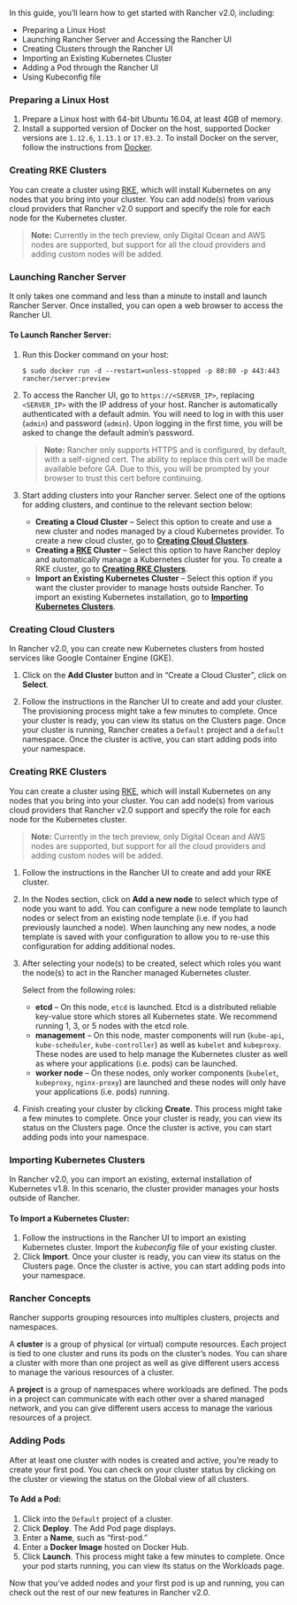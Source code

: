 
<p>In this guide, you’ll learn how to get started with Rancher v2.0, including:</p>

<ul>
  <li>Preparing a Linux Host</li>
  <li>Launching Rancher Server and Accessing the Rancher UI</li>
  <li>Creating Clusters through the Rancher UI</li>
  <li>Importing an Existing Kubernetes Cluster</li>
  <li>Adding a Pod through the Rancher UI</li>
  <li>Using Kubeconfig file</li>
</ul>

<p><a id="prepare-host"></a></p>

<h3 id="preparing-a-linux-host">Preparing a Linux Host</h3>

<ol>
  <li>Prepare a Linux host with 64-bit Ubuntu 16.04, at least 4GB of memory.</li>
  <li>Install a supported version of Docker on the host, supported Docker versions are <code class="highlighter-rouge">1.12.6</code>, <code class="highlighter-rouge">1.13.1</code> or <code class="highlighter-rouge">17.03.2</code>. To install Docker on the server, follow the instructions from <a href="https://docs.docker.com/engine/installation/linux/docker-ce/ubuntu/">Docker</a>.</li>
</ol>

<p><a id="launch-rancher"></a></p>

<h3 id="creating-rke-clusters">Creating RKE Clusters</h3>

<p>You can create a cluster using <a href="https://github.com/rancher/rke">RKE</a>, which will install Kubernetes on any nodes that you bring into your cluster. You can add node(s) from various cloud providers that Rancher v2.0 support and specify the role for each node for the Kubernetes cluster.</p>

<blockquote>
  <p><strong>Note:</strong> Currently in the tech preview, only Digital Ocean and AWS nodes are supported, but support for all the cloud providers and adding custom nodes will be added.</p>
</blockquote>

<h3 id="launching-rancher-server">Launching Rancher Server</h3>

<p>It only takes one command and less than a minute to install and launch Rancher Server. Once installed, you can open a web browser to access the Rancher UI.</p>

<h4 id="to-launch-rancher-server">To Launch Rancher Server:</h4>

<ol>
  <li>
    <p>Run this Docker command on your host:</p>

   <div class="highlighter-rouge"><pre class="highlight"><code><span class="gp">$ </span>sudo docker run -d --restart<span class="o">=</span>unless-stopped -p 80:80 -p 443:443 rancher/server:preview
</code></pre>
    </div>
  </li>
  <li>
    <p>To access the Rancher UI, go to <code class="highlighter-rouge">https://&lt;SERVER_IP&gt;</code>, replacing <code class="highlighter-rouge">&lt;SERVER_IP&gt;</code> with the IP address of your host. Rancher is automatically authenticated with a default admin. You will need to log in with this user (<code class="highlighter-rouge">admin</code>) and password (<code class="highlighter-rouge">admin</code>). Upon logging in the first time, you will be asked to change the default admin’s password.</p>

   <blockquote>
      <p><strong>Note:</strong> Rancher only supports HTTPS and is configured, by default, with a self-signed cert.  The ability to replace this cert will be made available before GA.  Due to this, you will be prompted by your browser to trust this cert before continuing.</p>
    </blockquote>
  </li>
  <li>
    <p>Start adding clusters into your Rancher server. Select one of the options for adding clusters, and continue to the relevant section below:</p>

  <ul>
    <li><strong>Creating a Cloud Cluster</strong> – Select this option to create and use a new cluster and nodes managed by a cloud Kubernetes provider. To create a new cloud cluster, go to <a href="#creating-cloud-clusters"><strong>Creating Cloud Clusters</strong></a>.</li>
      <li><strong>Creating a <a href="https://github.com/rancher/rke">RKE</a> Cluster</strong> – Select this option to have Rancher deploy and automatically manage a Kubernetes cluster for you. To create a RKE cluster, go to <a href="#creating-rke-clusters"><strong>Creating RKE Clusters</strong></a>.</li>
      <li><strong>Import an Existing Kubernetes Cluster</strong> – Select this option if you want the cluster provider to manage hosts outside Rancher. To import an existing Kubernetes installation, go to <a href="#importing-kuberentes-clusters"><strong>Importing Kubernetes Clusters</strong></a>.</li>
    </ul>
  </li>
</ol>

<h3 id="creating-cloud-clusters">Creating Cloud Clusters</h3>

<p>In Rancher v2.0, you can create new Kubernetes clusters from hosted services like Google Container Engine (GKE).</p>

<ol>
  <li>
    <p>Click on the <strong>Add Cluster</strong> button and in “Create a Cloud Cluster”, click on <strong>Select</strong>.</p>
  </li>
  <li>
    <p>Follow the instructions in the Rancher UI to create and add your cluster. The provisioning process might take a few minutes to complete. Once your cluster is ready, you can view its status on the Clusters page. Once your cluster is running, Rancher creates a <code class="highlighter-rouge">Default</code> project and a <code class="highlighter-rouge">default</code> namespace. Once the cluster is active, you can start adding pods into your namespace.</p>
  </li>
</ol>

<h3 id="creating-rke-clusters">Creating RKE Clusters</h3>

<p>You can create a cluster using <a href="https://github.com/rancher/rke">RKE</a>, which will install Kubernetes on any nodes that you bring into your cluster. You can add node(s) from various cloud providers that Rancher v2.0 support and specify the role for each node for the Kubernetes cluster.</p>

<blockquote>
  <p><strong>Note:</strong> Currently in the tech preview, only Digital Ocean and AWS nodes are supported, but support for all the cloud providers and adding custom nodes will be added.</p>
</blockquote>

<!--
If you're adding a custom host, note these requirements:

* Typically, Rancher automatically detects the IP address to register the host.
  * If the host is behind a NAT or the same machine that is running the `rancher/server` container, you might need to explicitly specify its IP address. To do so, click **Show advanced options**, and then enter the **Registration IP Address**.
* The host agent initiates a connection to the server, so make sure firewalls or security groups allow it to reach the URL in the command.
* All hosts in the environment must to allow traffic between each other for cross-host networking
  * IPSec: `500/udp` and `4500/udp`
  * VXLAN: `4789/udp`
-->

<ol>
  <li>
    <p>Follow the instructions in the Rancher UI to create and add your RKE cluster.</p>
  </li>
  <li>
    <p>In the Nodes section, click on <strong>Add a new node</strong> to select which type of node you want to add. You can configure a new node template to launch nodes or select from an existing node template (i.e. if you had previously launched a node). When launching any new nodes, a node template is saved with your configuration to allow you to re-use this configuration for adding additional nodes.</p>
  </li>
  <li>
    <p>After selecting your node(s) to be created, select which roles you want the node(s) to act in the Rancher managed Kubernetes cluster.</p>

   <p>Select from the following roles:</p>

   <ul>
      <li><strong>etcd</strong> – On this node, <code class="highlighter-rouge">etcd</code> is launched. Etcd is a distributed reliable key-value store which stores all Kubernetes state. We recommend running 1, 3, or 5 nodes with the etcd role.</li>
      <li><strong>management</strong> – On this node, master components will run (<code class="highlighter-rouge">kube-api</code>, <code class="highlighter-rouge">kube-scheduler</code>, <code class="highlighter-rouge">kube-controller</code>) as well as <code class="highlighter-rouge">kubelet</code> and <code class="highlighter-rouge">kubeproxy</code>. These nodes are used to help manage the Kubernetes cluster as well as where your applications (i.e. pods) can be launched.</li>
      <li><strong>worker node</strong> – On these nodes, only worker components (<code class="highlighter-rouge">kubelet</code>, <code class="highlighter-rouge">kubeproxy</code>, <code class="highlighter-rouge">nginx-proxy</code>) are launched and these nodes will only have your applications (i.e. pods) running.</li>
    </ul>
  </li>
  <li>
    <p>Finish creating your cluster by clicking <strong>Create</strong>. This process might take a few minutes to complete. Once your cluster is ready, you can view its status on the Clusters page. Once the cluster is active, you can start adding pods into your namespace.</p>
  </li>
</ol>

<h3 id="importing-kubernetes-clusters">Importing Kubernetes Clusters</h3>

<p>In Rancher v2.0, you can import an existing, external installation of Kubernetes v1.8. In this scenario, the cluster provider manages your hosts outside of Rancher.</p>

<h4 id="to-import-a-kubernetes-cluster">To Import a Kubernetes Cluster:</h4>

<ol>
  <li>Follow the instructions in the Rancher UI to import an existing Kubernetes cluster. Import the <em>kubeconfig</em> file of your existing cluster.</li>
  <li>Click <strong>Import</strong>. Once your cluster is ready, you can view its status on the Clusters page. Once the cluster is active, you can start adding pods into your namespace.</li>
</ol>

<h3 id="rancher-concepts">Rancher Concepts</h3>

<p>Rancher supports grouping resources into multiples clusters, projects and namespaces.</p>

<p>A <strong>cluster</strong> is a group of physical (or virtual) compute resources. Each project is tied to one cluster and runs its pods on the cluster’s nodes. You can share a cluster with more than one project as well as give different users access to manage the various resources of a cluster.</p>

<p>A <strong>project</strong> is a group of namespaces where workloads are defined. The pods in a project can communicate with each other over a shared managed network, and you can give different users access to manage the various resources of a project.</p>

<h3 id="adding-pods">Adding Pods</h3>

<p>After at least one cluster with nodes is created and active, you’re ready to create your first pod. You can check on your cluster status by clicking on the cluster or viewing the status on the Global view of all clusters.</p>

<h4 id="to-add-a-pod">To Add a Pod:</h4>

<ol>
  <li>Click into the <code class="highlighter-rouge">Default</code> project of a cluster.</li>
  <li>Click <strong>Deploy</strong>. The Add Pod page displays.</li>
  <li>Enter a <strong>Name</strong>, such as “first-pod.”</li>
  <li>Enter a <strong>Docker Image</strong> hosted on Docker Hub.</li>
  <li>Click <strong>Launch</strong>. This process might take a few minutes to complete. Once your pod starts running, you can view its status on the Workloads page.</li>
</ol>

<p>Now that you’ve added nodes and your first pod is up and running, you can check out the rest of our new features in Rancher v2.0.</p>
